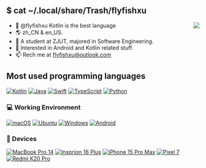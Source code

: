 ## $ cat ~/.local/share/Trash/flyfishxu
<img align="right" src="https://github-readme-stats.vercel.app/api?username=flyfishxu&include_all_commits=true&show_icons=true&hide_title=true&count_private=true&theme=ambient_gradient" />

- 👋 @flyfishxu Kotlin is the best language
- 🌎 zh_CN & en_US.
- 🏫 A student at ZJUT, majored in Software Engineering.
- 👀 Interested in Android and Kotlin related stuff.
- 📫 Rech me at flyfishxu@outlook.com

## Most used programming languages
[![Kotlin](https://img.shields.io/badge/-Kotlin-7f52ff?style=flat-square&logo=kotlin&logoColor=fff)](https://kotlinlang.org)
[![Java](https://img.shields.io/badge/-Java-cd6839?style=flat-square&logo=oracle&logoColor=fff)](https://www.java.com/)
[![Swift](https://img.shields.io/badge/-Swift-F05138?style=flat-square&logo=Swift&logoColor=fff)](https://developer.apple.com/swift/)
[![TypeScript](https://img.shields.io/badge/-TypeScript-3178C6?style=flat-square&logo=TypeScript&logoColor=fff)](https://www.typescriptlang.org)
[![Python](https://img.shields.io/badge/-Python-1e90ff?style=flat-square&logo=python&logoColor=fff)](https://www.python.org)

### 💻 Working Environment
[![macOS](https://img.shields.io/badge/macOS%2015-000?style=flat-square&logo=macOS&logoColor=fff)](https://www.apple.com.cn/macos/macos-sequoia-preview/)
[![Ubuntu](https://img.shields.io/badge/Ubuntu%2024.04-dd4814?style=flat-square&logo=ubuntu&logoColor=ffffff)](https://ubuntu.com/blog/tag/ubuntu-24-04-lts)
[![Windows](https://img.shields.io/badge/Windows%2011-0bf?style=flat-square&logo=windows&logoColor=FFFFFF)](https://www.microsoft.com/windows11)
[![Android](https://img.shields.io/badge/Android%2015-00C000?style=flat-square&logo=android&logoColor=FFFFFF)](https://www.android.com/android-15)

### 📱 Devices
[![MacBook Pro 14](https://img.shields.io/badge/MacBook%20Pro%2014%20M4%20Pro-000000?style=flat-square&logo=apple&logoColor=FFFFFF)](https://www.apple.com.cn/macbook-pro/)
[![Insprion 16 Plus](https://img.shields.io/badge/Insprion%2016%20Plus-007DB8?style=flat-square&logo=dell&logoColor=FFFFFF)](https://www.dell.com/en-us/shop/dell-computer-laptops/inspiron-16-plus-laptop/spd/inspiron-16-7630-laptop/)
[![iPhone 15 Pro Max](https://img.shields.io/badge/iPhone%2015%20Pro%20Max-000000?style=flat-square&logo=apple&logoColor=FFFFFF)](https://www.apple.com/iphone-15-pro/)
[![Pixel 7](https://img.shields.io/badge/Pixel%207-4285F4?style=flat-square&logo=google&logoColor=FFFFFF)](https://store.google.com/us/config/pixel_7)
[![Redmi K20 Pro](https://img.shields.io/badge/Redmi%20K20%20Pro-ED9121?style=flat-square&logo=xiaomi&logoColor=FFFFFF)](https://www.mi.com/redmik20pro)
